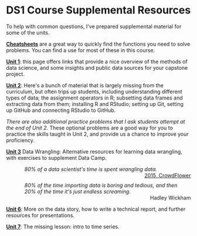 <style scoped> @import url("rmd_doc_suffix.css"); </style>
# DS1 Course Supplemental Resources

To help with common questions, I've prepared supplemental material for some of the units.

**[Cheatsheets](Cheatsheets.md)** are a great way to quickly find the functions you need to solve problems. You can find a use for most of these in this course.

**[Unit 1](DS1_supplement_U1.md)**: this page offers links that provide a nice overview of the methods of data science, and some insights and public data sources for your capstone project.

**[Unit 2](DS1_supplement_U2.md)**: Here's a bunch of material that is largely missing from the curriculum, but often trips up students, including understanding different types of data; the assignment operators in R; subsetting data frames and extracting data from them; installing R and RStudio; setting up Git, setting up GitHub and connecting RStudio to GitHub.

*There are also additional practice problems that I ask students attempt at the end of Unit 2.* These optional problems are a good way for you to practice the skills taught in Unit 2, and provide us a chance to improve your proficiency.

**[Unit 3](DS1_supplement_U3.md)** Data Wrangling: Alternative resources for learning data wrangling, with exercises to supplement Data Camp.

<div style="margin-top:10px; margin-left:50px; margin-right:20px; font-style:italic">80% of a data scientist's time is spent wrangling data.</div>
<div style="text-align:right"><a href="https://www.computerworld.com/article/2902920/the-data-science-ecosystem-part-2-data-wrangling.html" target="_blank">2015, CrowdFlower</a></div>

<div style="margin-top:10px; margin-left:50px; margin-right:20px; font-style:italic">80% of the time importing data is boring and tedious, and then 20% of the time it's just endless screaming.</div>
<div style="text-align:right">Hadley Wickham</div>

**[Unit 6](DS1_supplement_U6.md)**: More on the data story, how to write a technical report, and further resources for presentations.

**[Unit 7](DS1_supplement_U7.md)**: The missing lesson: intro to time series.

